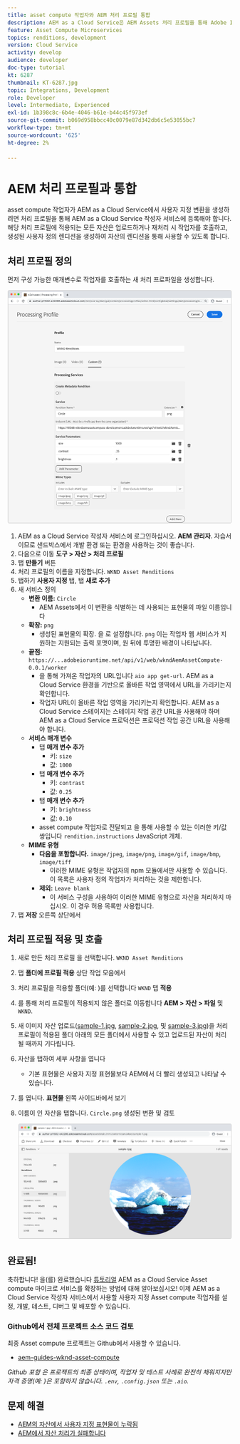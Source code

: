 ```yaml
---
title: asset compute 작업자와 AEM 처리 프로필 통합
description: AEM as a Cloud Service은 AEM Assets 처리 프로필을 통해 Adobe I/O Runtime에 배포된 Asset compute 작업자와 통합됩니다. 처리 프로필은 사용자 정의 작업자를 사용하여 특정 자산을 처리하고 작업자가 생성한 파일을 자산 변환으로 저장하도록 작성자 서비스에 구성됩니다.
feature: Asset Compute Microservices
topics: renditions, development
version: Cloud Service
activity: develop
audience: developer
doc-type: tutorial
kt: 6287
thumbnail: KT-6287.jpg
topic: Integrations, Development
role: Developer
level: Intermediate, Experienced
exl-id: 1b398c8c-6b4e-4046-b61e-b44c45f973ef
source-git-commit: b069d958bbcc40c0079e87d342db6c5e53055bc7
workflow-type: tm+mt
source-wordcount: '625'
ht-degree: 2%

---
```


# AEM 처리 프로필과 통합

asset compute 작업자가 AEM as a Cloud Service에서 사용자 지정 변환을 생성하려면 처리 프로필을 통해 AEM as a Cloud Service 작성자 서비스에 등록해야 합니다. 해당 처리 프로필에 적용되는 모든 자산은 업로드하거나 재처리 시 작업자를 호출하고, 생성된 사용자 정의 렌디션을 생성하여 자산의 렌디션을 통해 사용할 수 있도록 합니다.

## 처리 프로필 정의

먼저 구성 가능한 매개변수로 작업자를 호출하는 새 처리 프로파일을 생성합니다.

![처리 프로필](./assets/processing-profiles/new-processing-profile.png)

1. AEM as a Cloud Service 작성자 서비스에 로그인하십시오. __AEM 관리자__. 자습서이므로 샌드박스에서 개발 환경 또는 환경을 사용하는 것이 좋습니다.
1. 다음으로 이동 __도구 > 자산 > 처리 프로필__
1. 탭 __만들기__ 버튼
1. 처리 프로필의 이름을 지정합니다. `WKND Asset Renditions`
1. 탭하기 __사용자 지정__ 탭, 탭 __새로 추가__
1. 새 서비스 정의
   + __변환 이름:__ `Circle`
      + AEM Assets에서 이 변환을 식별하는 데 사용되는 표현물의 파일 이름입니다
   + __확장:__ `png`
      + 생성된 표현물의 확장. 을 로 설정합니다. `png` 이는 작업자 웹 서비스가 지원하는 지원되는 출력 포맷이며, 원 뒤에 투명한 배경이 나타납니다.
   + __끝점:__ `https://...adobeioruntime.net/api/v1/web/wkndAemAssetCompute-0.0.1/worker`
      + 을 통해 가져온 작업자의 URL입니다 `aio app get-url`. AEM as a Cloud Service 환경을 기반으로 올바른 작업 영역에서 URL을 가리키는지 확인합니다.
      + 작업자 URL이 올바른 작업 영역을 가리키는지 확인합니다. AEM as a Cloud Service 스테이지는 스테이지 작업 공간 URL을 사용해야 하며 AEM as a Cloud Service 프로덕션은 프로덕션 작업 공간 URL을 사용해야 합니다.
   + __서비스 매개 변수__
      + 탭 __매개 변수 추가__
         + 키: `size`
         + 값: `1000`
      + 탭 __매개 변수 추가__
         + 키: `contrast`
         + 값: `0.25`
      + 탭 __매개 변수 추가__
         + 키: `brightness`
         + 값: `0.10`
      + asset compute 작업자로 전달되고 을 통해 사용할 수 있는 이러한 키/값 쌍입니다 `rendition.instructions` JavaScript 개체.
   + __MIME 유형__
      + __다음을 포함합니다.__ `image/jpeg`, `image/png`, `image/gif`, `image/bmp`, `image/tiff`
         + 이러한 MIME 유형은 작업자의 npm 모듈에서만 사용할 수 있습니다. 이 목록은 사용자 정의 작업자가 처리하는 것을 제한합니다.
      + __제외:__ `Leave blank`
         + 이 서비스 구성을 사용하여 이러한 MIME 유형으로 자산을 처리하지 마십시오. 이 경우 허용 목록만 사용합니다.
1. 탭 __저장__ 오른쪽 상단에서

## 처리 프로필 적용 및 호출

1. 새로 만든 처리 프로필 을 선택합니다. `WKND Asset Renditions`
1. 탭 __폴더에 프로필 적용__ 상단 작업 모음에서
1. 처리 프로필을 적용할 폴더(예: )를 선택합니다 `WKND` 탭 __적용__
1. 를 통해 처리 프로필이 적용되지 않은 폴더로 이동합니다 __AEM > 자산 > 파일__ 및 `WKND`.
1. 새 이미지 자산 업로드([sample-1.jpg](../assets/samples/sample-1.jpg), [sample-2.jpg](../assets/samples/sample-2.jpg), 및 [sample-3.jpg](../assets/samples/sample-3.jpg))을 처리 프로필이 적용된 폴더 아래의 모든 폴더에서 사용할 수 있고 업로드된 자산이 처리될 때까지 기다립니다.
1. 자산을 탭하여 세부 사항을 엽니다
   + 기본 표현물은 사용자 지정 표현물보다 AEM에서 더 빨리 생성되고 나타날 수 있습니다.
1. 를 엽니다. __표현물__ 왼쪽 사이드바에서 보기
1. 이름이 인 자산을 탭합니다. `Circle.png` 생성된 변환 및 검토

   ![생성된 표현물](./assets/processing-profiles/rendition.png)

## 완료됨!

축하합니다! 을(를) 완료했습니다 [튜토리얼](../overview.md) AEM as a Cloud Service Asset compute 마이크로 서비스를 확장하는 방법에 대해 알아보십시오! 이제 AEM as a Cloud Service 작성자 서비스에서 사용할 사용자 지정 Asset compute 작업자를 설정, 개발, 테스트, 디버그 및 배포할 수 있습니다.

### Github에서 전체 프로젝트 소스 코드 검토

최종 Asset compute 프로젝트는 Github에서 사용할 수 있습니다.

+ [aem-guides-wknd-asset-compute](https://github.com/adobe/aem-guides-wknd-asset-compute)

_Github 포함 은 프로젝트의 최종 상태이며, 작업자 및 테스트 사례로 완전히 채워지지만 자격 증명(예: )은 포함하지 않습니다. `.env`, `.config.json` 또는 `.aio`._

## 문제 해결

+ [AEM의 자산에서 사용자 지정 표현물이 누락됨](../troubleshooting.md#custom-rendition-missing-from-asset)
+ [AEM에서 자산 처리가 실패합니다](../troubleshooting.md#asset-processing-fails)

